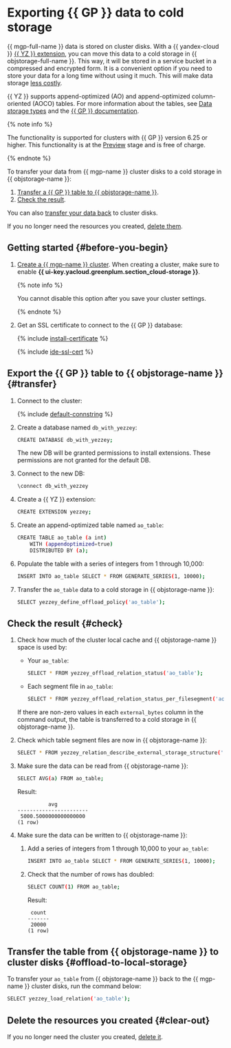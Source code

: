 # Exporting {{ GP }} data to cold storage



{{ mgp-full-name }} data is stored on cluster disks. With a {{ yandex-cloud }} [{{ YZ }} extension](https://github.com/yezzey-gp/yezzey/), you can move this data to a cold storage in {{ objstorage-full-name }}. This way, it will be stored in a service bucket in a compressed and encrypted form. It is a convenient option if you need to store your data for a long time without using it much. This will make data storage [less costly](../../../storage/pricing.md).

{{ YZ }} supports append-optimized (AO) and append-optimized column-oriented (AOCO) tables. For more information about the tables, see [Data storage types](../../../managed-greenplum/concepts/tables.md) and the [{{ GP }} documentation](https://docs.vmware.com/en/VMware-Greenplum/7/greenplum-database/admin_guide-ddl-ddl-storage.html).


{% note info %}

The functionality is supported for clusters with {{ GP }} version 6.25 or higher. This functionality is at the [Preview](../../../overview/concepts/launch-stages.md) stage and is free of charge.

{% endnote %}


To transfer your data from {{ mgp-name }} cluster disks to a cold storage in {{ objstorage-name }}:

1. [Transfer a {{ GP }} table to {{ objstorage-name }}](#transfer).
1. [Check the result](#check).

You can also [transfer your data back](#offload-to-local-storage) to cluster disks.

If you no longer need the resources you created, [delete them](#clear-out).

## Getting started {#before-you-begin}

1. [Create a {{ mgp-name }} cluster](../../../managed-greenplum/operations/cluster-create.md). When creating a cluster, make sure to enable **{{ ui-key.yacloud.greenplum.section_cloud-storage }}**.

   {% note info %}

   You cannot disable this option after you save your cluster settings.

   {% endnote %}

1. Get an SSL certificate to connect to the {{ GP }} database:

   {% include [install-certificate](../../../_includes/mdb/mgp/install-certificate.md) %}

   {% include [ide-ssl-cert](../../../_includes/mdb/mdb-ide-ssl-cert.md) %}

## Export the {{ GP }} table to {{ objstorage-name }} {#transfer}

1. Connect to the cluster:

   {% include [default-connstring](../../../_includes/mdb/mgp/default-connstring.md) %}

1. Create a database named `db_with_yezzey`:

   ```bash
   CREATE DATABASE db_with_yezzey;
   ```

   The new DB will be granted permissions to install extensions. These permissions are not granted for the default DB.

1. Connect to the new DB:

   ```bash
   \connect db_with_yezzey
   ```

1. Create a {{ YZ }} extension:

   ```bash
   CREATE EXTENSION yezzey;
   ```

1. Create an append-optimized table named `ao_table`:

   ```bash
   CREATE TABLE ao_table (a int)
       WITH (appendoptimized=true)
       DISTRIBUTED BY (a);
   ```

1. Populate the table with a series of integers from 1 through 10,000:

   ```bash
   INSERT INTO ao_table SELECT * FROM GENERATE_SERIES(1, 10000);
   ```

1. Transfer the `ao_table` data to a cold storage in {{ objstorage-name }}:

   ```bash
   SELECT yezzey_define_offload_policy('ao_table');
   ```

## Check the result {#check}

1. Check how much of the cluster local cache and {{ objstorage-name }} space is used by:

   * Your `ao_table`:

      ```bash
      SELECT * FROM yezzey_offload_relation_status('ao_table');
      ```

   * Each segment file in `ao_table`:

      ```bash
      SELECT * FROM yezzey_offload_relation_status_per_filesegment('ao_table');
      ```

   If there are non-zero values in each `external_bytes` column in the command output, the table is transferred to a cold storage in {{ objstorage-name }}.

1. Check which table segment files are now in {{ objstorage-name }}:

   ```bash
   SELECT * FROM yezzey_relation_describe_external_storage_structure('ao_table');
   ```

1. Make sure the data can be read from {{ objstorage-name }}:

   ```bash
   SELECT AVG(a) FROM ao_table;
   ```

   Result:

   ```text
             avg          
   -----------------------
    5000.5000000000000000
   (1 row)
   ```

1. Make sure the data can be written to {{ objstorage-name }}:

   1. Add a series of integers from 1 through 10,000 to your `ao_table`:

      ```bash
      INSERT INTO ao_table SELECT * FROM GENERATE_SERIES(1, 10000);
      ```

   1. Check that the number of rows has doubled:

      ```bash
      SELECT COUNT(1) FROM ao_table;
      ```

      Result:

      ```text
       count
      -------
       20000
      (1 row)
      ```

## Transfer the table from {{ objstorage-name }} to cluster disks {#offload-to-local-storage}

To transfer your `ao_table` from {{ objstorage-name }} back to the {{ mgp-name }} cluster disks, run the command below:

```bash
SELECT yezzey_load_relation('ao_table');
```

## Delete the resources you created {#clear-out}

If you no longer need the cluster you created, [delete it](../../../managed-greenplum/operations/cluster-delete.md).

